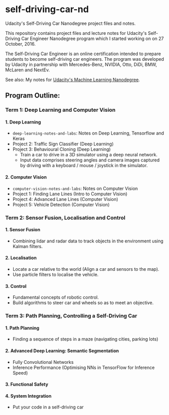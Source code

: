 # self-driving-car-nd
Udacity's Self-Driving Car Nanodegree project files and notes.

This repository contains project files and lecture notes for Udacity's Self-Driving Car Engineer Nanodegree program which I started working on on 27 October, 2016.

The Self-Driving Car Engineer is an online certification intended to prepare students to become self-driving car engineers. The program was developed by Udacity in partnership with  Mercedes-Benz, NVIDIA, Otto, DiDi, BMW, McLaren and NextEv.

See also: My notes for [Udacity's Machine Learning Nanodegree](https://github.com/jessicayung/machine-learning-nd).

## Program Outline:
### Term 1: Deep Learning and Computer Vision


#### 1. Deep Learning
- `deep-learning-notes-and-labs`: Notes on Deep Learning, Tensorflow and Keras
- Project 2: Traffic Sign Classifier (Deep Learning)
- Project 3: Behavioural Cloning (Deep Learning)
    - Train a car to drive in a 3D simulator using a deep neural network. 
    - Input data comprises steering angles and camera images captured by driving with a keyboard / mouse / joystick in the simulator.

#### 2. Computer Vision
- `computer-vision-notes-and-labs`: Notes on Computer Vision
- Project 1: Finding Lane Lines (Intro to Computer Vision)
- Project 4: Advanced Lane Lines (Computer Vision)
- Project 5: Vehicle Detection (Computer Vision)



### Term 2: Sensor Fusion, Localisation and Control

#### 1. Sensor Fusion
- Combining lidar and radar data to track objects in the environment using Kalman filters.
#### 2. Localisation
- Locate a car relative to the world (Align a car and sensors to the map).
- Use particle filters to localise the vehicle.
#### 3. Control
- Fundamental concepts of robotic control.
- Build algorithms to steer car and wheels so as to meet an objective.

### Term 3: Path Planning, Controlling a Self-Driving Car
#### 1. Path Planning
- Finding a sequence of steps in a maze (navigating cities, parking lots)

#### 2. Advanced Deep Learning: Semantic Segmentation
- Fully Convolutional Networks
- Inference Performance (Optimising NNs in TensorFlow for Inference Speed)

#### 3. Functional Safety

#### 4. System Integration
- Put your code in a self-driving car
